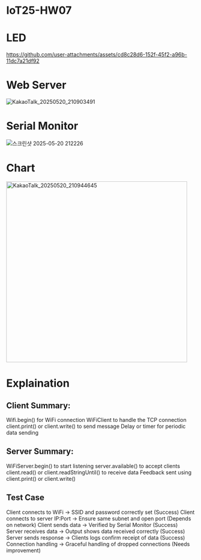 # IoT25-HW07

# LED


https://github.com/user-attachments/assets/cd8c28d6-152f-45f2-a96b-11dc7a21df92


# Web Server
![KakaoTalk_20250520_210903491](https://github.com/user-attachments/assets/30f8bfe8-4f5a-4012-83cb-e8b9a72a5974)

# Serial Monitor

![스크린샷 2025-05-20 212226](https://github.com/user-attachments/assets/1ddb391b-b6ab-4749-9bc2-8aad12232b84)

# Chart

<img width="482" alt="KakaoTalk_20250520_210944645" src="https://github.com/user-attachments/assets/0d94d87e-9689-4b8c-9480-9c4cd30f23cc" />


# Explaination
## Client Summary:
Wifi.begin() for WiFi connection
WiFiClient to handle the TCP connection
client.print() or client.write() to send message
Delay or timer for periodic data sending

## Server Summary:
WiFiServer.begin() to start listening
server.available() to accept clients
client.read() or client.readStringUntil() to receive data
Feedback sent using client.print() or client.write()

## Test Case
Client connects to WiFi -> SSID and password correctly set (Success)
Client connects to server IP:Port -> Ensure same subnet and open port (Depends on network)
Client sends data -> Verified by Serial Monitor (Success)
Server receives data -> Output shows data received correctly (Success)
Server sends response -> Clients logs confirm receipt of data (Success)
Connection handling -> Graceful handling of dropped connections (Needs improvement)
